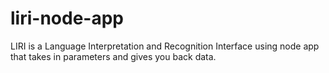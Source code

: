 # liri-node-app
LIRI is a Language Interpretation and Recognition Interface using node app that takes in parameters and gives you back data.
